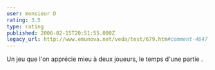 ```yaml
---
user: monsieur D
rating: 3.5
type: rating
published: 2006-02-15T20:51:55.000Z
legacy_url: http://www.emunova.net/veda/test/679.htm#comment-4647
---
```

Un jeu que l'on apprécie mieu à deux joueurs, le temps d'une partie .